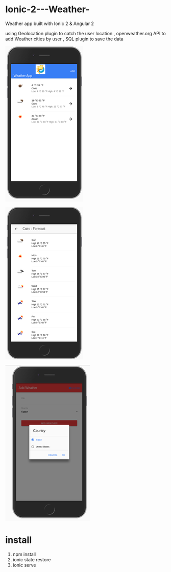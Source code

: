 # Ionic-2---Weather-
Weather app built with Ionic 2 & Angular 2

using Geolocation plugin to catch the user location , openweather.org API to add Weather cities by user , SQL plugin to save the data 

[![solarized dualmode](https://github.com/amrayoub/Ionic-2---Weather-/blob/master/img/weather1.png)](#features)

[![solarized dualmode](https://github.com/amrayoub/Ionic-2---Weather-/blob/master/img/weather2.png)](#features)

[![solarized dualmode](https://github.com/amrayoub/Ionic-2---Weather-/blob/master/img/weather%203.png)](#features)


# install

1. npm install 
2. ionic state restore
3. ionic serve


